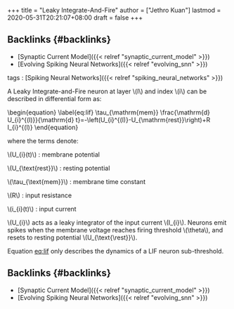 +++
title = "Leaky Integrate-And-Fire"
author = ["Jethro Kuan"]
lastmod = 2020-05-31T20:21:07+08:00
draft = false
+++

## Backlinks {#backlinks}

- [Synaptic Current Model]({{< relref "synaptic_current_model" >}})
- [Evolving Spiking Neural Networks]({{< relref "evolving_snn" >}})

tags
: [Spiking Neural Networks]({{< relref "spiking_neural_networks" >}})

A Leaky Integrate-and-Fire neuron at layer \\(l\\) and index \\(i\\) can be
described in differential form as:

\begin{equation} \label{eq:lif}
\tau\_{\mathrm{mem}} \frac{\mathrm{d} U\_{i}^{(l)}}{\mathrm{d} t}=-\left(U\_{i}^{(l)}-U\_{\mathrm{rest}}\right)+R I\_{i}^{(l)}
\end{equation}

where the terms denote:

\\(U\_{i}(t)\\)
: membrane potential

\\(U\_{\text{rest}}\\)
: resting potential

\\(\tau\_{\text{mem}}\\)
: membrane time constant

\\(R\\)
: input resistance

\\(i\_{i}(t)\\)
: input current

\\(U\_{i}\\) acts as a leaky integrator of the input current \\(I\_{i}\\).
Neurons emit spikes when the membrane voltage reaches firing threshold
\\(\theta\\), and resets to resting potential \\(U\_{\text{\rest}}\\).

Equation [eq:lif](#eq:lif) only describes the dynamics of a LIF neuron
sub-threshold.

## Backlinks {#backlinks}

- [Synaptic Current Model]({{< relref "synaptic_current_model" >}})
- [Evolving Spiking Neural Networks]({{< relref "evolving_snn" >}})
